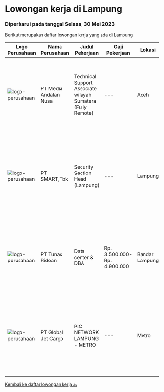 
  # Lowongan kerja di Lampung

  ### Diperbarui pada tanggal Selasa, 30 Mei 2023

  Berikut merupakan daftar lowongan kerja yang ada di Lampung

  |Logo Perusahaan | Nama Perusahaan | Judul Pekerjaan | Gaji Pekerjaan | Lokasi | Deskripsi | Tanggal diunggah | Pranala |
  | -------------- | --------------- | --------------- | --------- | --------- | -------------- | ------- | ----------- |
  |![logo-perusahaan](https://image-service-cdn.seek.com.au/6829ea335ff93ede24170d9c0852ef3711127a0f/ee4dce1061f3f616224767ad58cb2fc751b8d2dc)|PT Media Andalan Nusa|Technical Support Associate wilayah Sumatera (Fully Remote)|---|Aceh|Job Description: Melaksanakan survey Melaksanakan instalasi atau pemasangan jaringan Handling and Troubleshooting Melaksanakan maintenance atau...|Kamis, 25 Mei 2023|https://www.jobstreet.co.id/id/job/technical-support-associate-wilayah-sumatera-fully-remote-4346997?token=0~810a5753-5089-4c1c-9190-f6767c944f9e&sectionRank=1&jobId=jobstreet-id-job-4346997|
|![logo-perusahaan](https://image-service-cdn.seek.com.au/e0f2789e04f1707f717e820cb0fceb109a953b16/ee4dce1061f3f616224767ad58cb2fc751b8d2dc)|PT SMART,Tbk|Security Section Head (Lampung)|---|Lampung|Membantu Departmen Head dalam tugas pengamanan perusahaan Membuat perencanakaan tugas anggota pengamanan Mengorganisir anggota dalam menjalankan tugas...|Jumat, 26 Mei 2023|https://www.jobstreet.co.id/id/job/security-section-head-lampung-4348489?token=0~810a5753-5089-4c1c-9190-f6767c944f9e&sectionRank=2&jobId=jobstreet-id-job-4348489|
|![logo-perusahaan](https://image-service-cdn.seek.com.au/bfa0499587c60523d092c92bf1eac2d3255c059c/ee4dce1061f3f616224767ad58cb2fc751b8d2dc)|PT Tunas Ridean|Data center & DBA|Rp. 3.500.000-Rp. 4.900.000|Bandar Lampung|Mengidentifikasi kebutuhan user dan mengelola database Mengelola database dan memperbarui permissions Mengoptimalkan sistem database dengan menginstal...|Senin, 15 Mei 2023|https://www.jobstreet.co.id/id/job/data-center-dba-4333192?token=0~810a5753-5089-4c1c-9190-f6767c944f9e&sectionRank=3&jobId=jobstreet-id-job-4333192|
|![logo-perusahaan](https://image-service-cdn.seek.com.au/4b2cfb8e865c1740ae96bb1813c8814c4a1fc013/ee4dce1061f3f616224767ad58cb2fc751b8d2dc)|PT Global Jet Cargo|PIC NETWORK LAMPUNG - METRO|---|Metro|Usia maksimal 40 tahun Pendidikan minimal D3 semua jurusan Pengalaman di bidang Jasa Logistik minimal 2 tahun Mempunyai pengalaman membuka outlet...|Selasa, 16 Mei 2023|https://www.jobstreet.co.id/id/job/pic-network-lampung-metro-4335084?token=0~810a5753-5089-4c1c-9190-f6767c944f9e&sectionRank=4&jobId=jobstreet-id-job-4335084|


  [Kembali ke daftar lowongan kerja 🔙](../README.md#daftar-lowongan-kerja)
  